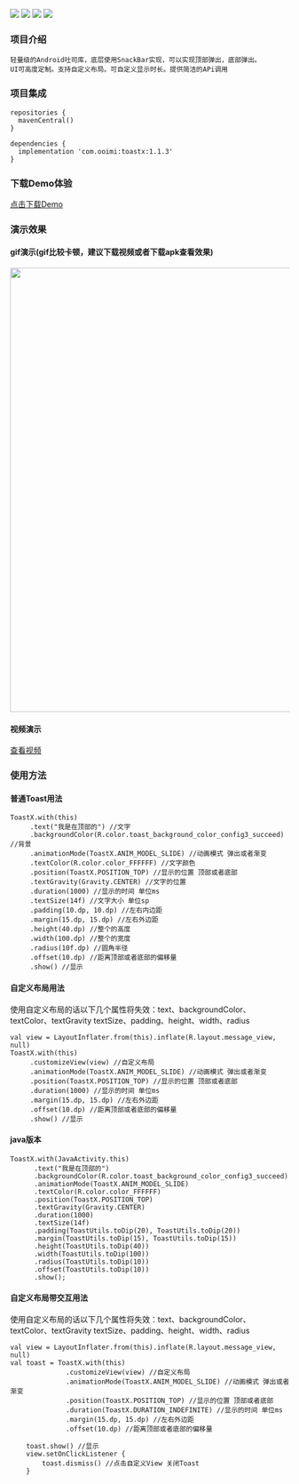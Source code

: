 ![](https://img.shields.io/badge/platform-Android-yellow.svg) ![](https://img.shields.io/badge/license-MIT-red)  ![](https://img.shields.io/badge/language-kotlin-brightgreen) ![](https://img.shields.io/badge/API-21%2B-brightgreen.svg?style=flat) 

### 项目介绍
    轻量级的Android吐司库，底层使用SnackBar实现，可以实现顶部弹出，底部弹出。
    UI可高度定制。支持自定义布局。可自定义显示时长。提供简洁的APi调用
    
### 项目集成
     
 ```
 repositories {
   mavenCentral()
 }
 
 dependencies {
   implementation 'com.ooimi:toastx:1.1.3'
 }
  ```

### 下载Demo体验
   [点击下载Demo](https://github.com/yinshuai0324/ToastX/blob/main/doc/app-release.apk)

### 演示效果

#### gif演示(gif比较卡顿，建议下载视频或者下载apk查看效果)
<img src="https://github.com/yinshuai0324/ToastX/blob/main/doc/gifs.gif" width = "800" alt="" align=center />

#### 视频演示
[查看视频](https://github.com/yinshuai0324/ToastX/blob/main/doc/videos.mp4)

### 使用方法

#### 普通Toast用法
```
ToastX.with(this)
     .text("我是在顶部的") //文字
     .backgroundColor(R.color.toast_background_color_config3_succeed) //背景
     .animationMode(ToastX.ANIM_MODEL_SLIDE) //动画模式 弹出或者渐变
     .textColor(R.color.color_FFFFFF) //文字颜色
     .position(ToastX.POSITION_TOP) //显示的位置 顶部或者底部
     .textGravity(Gravity.CENTER) //文字的位置
     .duration(1000) //显示的时间 单位ms
     .textSize(14f) //文字大小 单位sp
     .padding(10.dp, 10.dp) //左右内边距
     .margin(15.dp, 15.dp) //左右外边距
     .height(40.dp) //整个的高度
     .width(100.dp) //整个的宽度
     .radius(10f.dp) //圆角半径
     .offset(10.dp) //距离顶部或者底部的偏移量
     .show() //显示
```

#### 自定义布局用法

使用自定义布局的话以下几个属性将失效：text、backgroundColor、textColor、textGravity
textSize、padding、height、width、radius

```
val view = LayoutInflater.from(this).inflate(R.layout.message_view, null)
ToastX.with(this)
     .customizeView(view) //自定义布局
     .animationMode(ToastX.ANIM_MODEL_SLIDE) //动画模式 弹出或者渐变
     .position(ToastX.POSITION_TOP) //显示的位置 顶部或者底部
     .duration(1000) //显示的时间 单位ms
     .margin(15.dp, 15.dp) //左右外边距
     .offset(10.dp) //距离顶部或者底部的偏移量
     .show() //显示
```

#### java版本
```
ToastX.with(JavaActivity.this)
      .text("我是在顶部的")
      .backgroundColor(R.color.toast_background_color_config3_succeed)
      .animationMode(ToastX.ANIM_MODEL_SLIDE)
      .textColor(R.color.color_FFFFFF)
      .position(ToastX.POSITION_TOP)
      .textGravity(Gravity.CENTER)
      .duration(1000)
      .textSize(14f)
      .padding(ToastUtils.toDip(20), ToastUtils.toDip(20))
      .margin(ToastUtils.toDip(15), ToastUtils.toDip(15))
      .height(ToastUtils.toDip(40))
      .width(ToastUtils.toDip(100))
      .radius(ToastUtils.toDip(10))
      .offset(ToastUtils.toDip(10))
      .show();
```


#### 自定义布局带交互用法

使用自定义布局的话以下几个属性将失效：text、backgroundColor、textColor、textGravity
textSize、padding、height、width、radius

```
val view = LayoutInflater.from(this).inflate(R.layout.message_view, null)
val toast = ToastX.with(this)
              .customizeView(view) //自定义布局
              .animationMode(ToastX.ANIM_MODEL_SLIDE) //动画模式 弹出或者渐变
              .position(ToastX.POSITION_TOP) //显示的位置 顶部或者底部
              .duration(ToastX.DURATION_INDEFINITE) //显示的时间 单位ms
              .margin(15.dp, 15.dp) //左右外边距
              .offset(10.dp) //距离顶部或者底部的偏移量

    toast.show() //显示
    view.setOnClickListener {
        toast.dismiss() //点击自定义View 关闭Toast
    }
```




